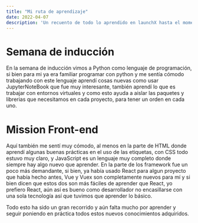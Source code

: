 ```yaml
---
title: "Mi ruta de aprendizaje"
date: 2022-04-07
description: 'Un recuento de todo lo aprendido en launchX hasta el momento'
---
```


# Semana de inducción
En la semana de inducción vimos a Python como lenguaje de programación, si bien para mi ya era familiar programar con python y me sentía cómodo trabajando con este lenguaje aprendí cosas nuevas como usar JupyterNoteBook que fue muy interesante, también aprendí lo que es trabajar con entornos virtuales y como esto ayuda a aislar las paquetes y librerias que necesitamos en cada proyecto, para tener un orden en cada uno.

# Mission Front-end
Aquí también me sentí muy cómodo, al menos en la parte de HTML donde aprendí algunas buenas prácticas en el uso de las etiquetas, con CSS todo estuvo muy claro, y JavaScript es un lenguaje muy completo donde siempre hay algo nuevo que aprender.
En la parte de los framework fue un poco más demandante, si bien, ya había usado React para algun proyecto que había hecho antes, Vue y Vuex son completamente nuevos para mí y si bien dicen que estos dos son más fáciles de aprender que React, yo prefiero React, aún así es bueno como desarrollador no encasillarse con una sola tecnología así que tuvimos que aprender lo básico.

Todo esto ha sido un gran recorrido y aún falta mucho por aprender y seguir poniendo en práctica todos estos nuevos conocimientos adquiridos.